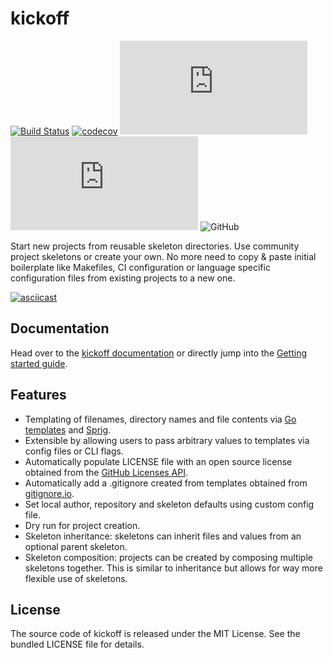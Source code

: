 # kickoff

[![Build Status](https://travis-ci.com/martinohmann/kickoff.svg?branch=master)](https://travis-ci.com/martinohmann/kickoff)
[![codecov](https://codecov.io/gh/martinohmann/kickoff/branch/master/graph/badge.svg)](https://codecov.io/gh/martinohmann/kickoff)
[![Go Report Card](https://goreportcard.com/badge/kickoff.run)](https://goreportcard.com/report/kickoff.run)
[![GoDoc](https://godoc.org/kickoff.run?status.svg)](https://godoc.org/kickoff.run)
![GitHub](https://img.shields.io/github/license/martinohmann/kickoff?color=orange)

Start new projects from reusable skeleton directories. Use community project
skeletons or create your own. No more need to copy & paste initial boilerplate
like Makefiles, CI configuration or language specific configuration files from
existing projects to a new one.

[![asciicast](https://asciinema.org/a/T53cAY9Uitt4I8XQT5rWPKDxk.svg)](https://asciinema.org/a/T53cAY9Uitt4I8XQT5rWPKDxk)

## Documentation

Head over to the [kickoff documentation](https://kickoff.run) or directly jump
into the [Getting started guide](https://kickoff.run/getting-started).

## Features

- Templating of filenames, directory names and file contents via [Go
  templates](https://golang.org/pkg/text/template/) and
  [Sprig](http://masterminds.github.io/sprig/).
- Extensible by allowing users to pass arbitrary values to templates via config
  files or CLI flags.
- Automatically populate LICENSE file with an open source license obtained from
  the [GitHub Licenses API](https://developer.github.com/v3/licenses/).
- Automatically add a .gitignore created from templates obtained from
  [gitignore.io](https://gitignore.io).
- Set local author, repository and skeleton defaults using custom config file.
- Dry run for project creation.
- Skeleton inheritance: skeletons can inherit files and values from an optional
  parent skeleton.
- Skeleton composition: projects can be created by composing multiple skeletons
  together. This is similar to inheritance but allows for way more flexible use
  of skeletons.

## License

The source code of kickoff is released under the MIT License. See the bundled
LICENSE file for details.
